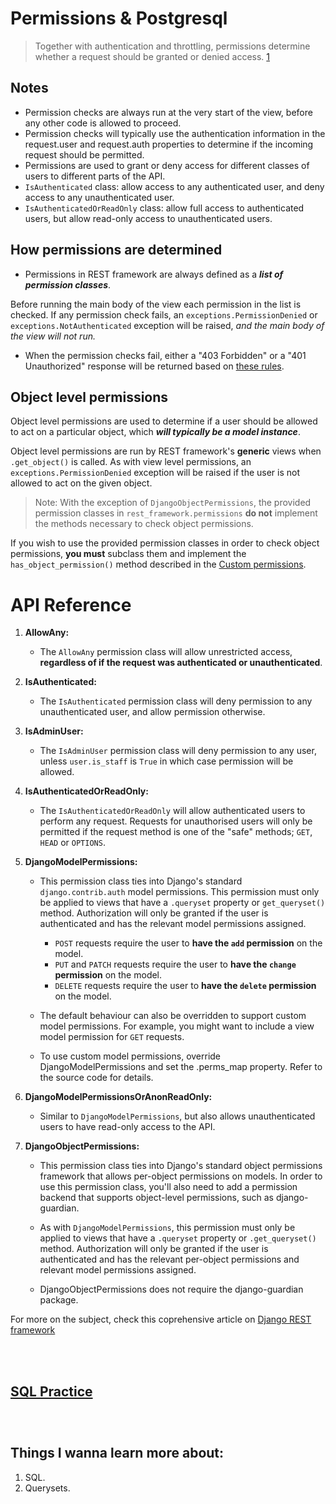 # Permissions & Postgresql

> Together with authentication and throttling, permissions determine whether a request should be granted or denied access. [1]

## Notes

- Permission checks are always run at the very start of the view, before any other code is allowed to proceed.
- Permission checks will typically use the authentication information in the request.user and request.auth properties to determine if the incoming request should be permitted.
- Permissions are used to grant or deny access for different classes of users to different parts of the API.
- `IsAuthenticated` class: allow access to any authenticated user, and deny access to any unauthenticated user.
- `IsAuthenticatedOrReadOnly` class: allow full access to authenticated users, but allow read-only access to unauthenticated users.


## How permissions are determined

- Permissions in REST framework are always defined as a **_list of permission classes_**.

Before running the main body of the view each permission in the list is checked. If any permission check fails, an `exceptions.PermissionDenied` or `exceptions.NotAuthenticated` exception will be raised, _and the main body of the view will not run._

- When the permission checks fail, either a "403 Forbidden" or a "401 Unauthorized" response will be returned based on [these rules](read://https_www.django-rest-framework.org/?url=https%3A%2F%2Fwww.django-rest-framework.org%2Fapi-guide%2Fpermissions%2F#how-permissions-are-determined).

## Object level permissions

Object level permissions are used to determine if a user should be allowed to act on a particular object, which **_will typically be a model instance_**.

Object level permissions are run by REST framework's **generic** views when `.get_object()` is called. As with view level permissions, an `exceptions.PermissionDenied` exception will be raised if the user is not allowed to act on the given object.

> Note: With the exception of `DjangoObjectPermissions`, the provided permission classes in `rest_framework.permissions` **do not** implement the methods necessary to check object permissions.

If you wish to use the provided permission classes in order to check object permissions, **you must** subclass them and implement the `has_object_permission()` method described in the [Custom permissions](read://https_www.django-rest-framework.org/?url=https%3A%2F%2Fwww.django-rest-framework.org%2Fapi-guide%2Fpermissions%2F#custom-permissions).


# API Reference

1. **AllowAny:**
    - The `AllowAny` permission class will allow unrestricted access, **regardless of if the request was authenticated or unauthenticated**.



2. **IsAuthenticated:**
    - The `IsAuthenticated` permission class will deny permission to any unauthenticated user, and allow permission otherwise.


3. **IsAdminUser:**
    - The `IsAdminUser` permission class will deny permission to any user, unless `user.is_staff` is `True` in which case permission will be allowed.

4. **IsAuthenticatedOrReadOnly:**
    - The `IsAuthenticatedOrReadOnly` will allow authenticated users to perform any request. Requests for unauthorised users will only be permitted if the request method is one of the "safe" methods; `GET`, `HEAD` or `OPTIONS`.

5. **DjangoModelPermissions:**
    - This permission class ties into Django's standard `django.contrib.auth` model permissions. This permission must only be applied to views that have a `.queryset` property or `get_queryset()` method. Authorization will only be granted if the user is authenticated and has the relevant model permissions assigned.

        - `POST` requests require the user to **have the `add` permission** on the model.
        - `PUT` and `PATCH` requests require the user to **have the `change` permission** on the model.
        - `DELETE` requests require the user to **have the `delete` permission** on the model.

    - The default behaviour can also be overridden to support custom model permissions. For example, you might want to include a view model permission for `GET` requests.

    - To use custom model permissions, override DjangoModelPermissions and set the .perms_map property. Refer to the source code for details.

6. **DjangoModelPermissionsOrAnonReadOnly:**
    - Similar to `DjangoModelPermissions`, but also allows unauthenticated users to have read-only access to the API.

7. **DjangoObjectPermissions:**
    - This permission class ties into Django's standard object permissions framework that allows per-object permissions on models. In order to use this permission class, you'll also need to add a permission backend that supports object-level permissions, such as django-guardian.

    - As with `DjangoModelPermissions`, this permission must only be applied to views that have a `.queryset` property or `.get_queryset()` method. Authorization will only be granted if the user is authenticated and has the relevant per-object permissions and relevant model permissions assigned.

    - DjangoObjectPermissions does not require the django-guardian package.


For more on the subject, check this coprehensive article on [Django REST framework](www.django-rest-framework.org)

<br/>

<br/>


## **[SQL Practice](../SQL.md)**


<br/>

#

## Things I wanna learn more about:
1. SQL.
2. Querysets.


[1]: https://www.django-rest-framework.org/api-guide/permissions/
